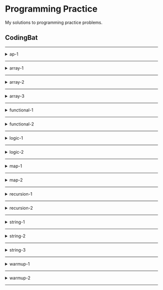 # Programming Practice

My solutions to programming practice problems.

## CodingBat

***
<details>
<summary>ap-1</summary>

#### java

- [scoresSpecial.md](/codingbat/java/md/ap-1/scoresSpecial.md)
- [sumHeights2.md](/codingbat/java/md/ap-1/sumHeights2.md)
- [userCompare.md](/codingbat/java/md/ap-1/userCompare.md)
- [copyEvens.md](/codingbat/java/md/ap-1/copyEvens.md)
- [copyEndy.md](/codingbat/java/md/ap-1/copyEndy.md)
- [scores100.md](/codingbat/java/md/ap-1/scores100.md)
- [scoresAverage.md](/codingbat/java/md/ap-1/scoresAverage.md)
- [sumHeights.md](/codingbat/java/md/ap-1/sumHeights.md)
- [wordsFront.md](/codingbat/java/md/ap-1/wordsFront.md)
- [scoresClump.md](/codingbat/java/md/ap-1/scoresClump.md)
- [mergeTwo.md](/codingbat/java/md/ap-1/mergeTwo.md)
- [wordsCount.md](/codingbat/java/md/ap-1/wordsCount.md)
- [scoreUp.md](/codingbat/java/md/ap-1/scoreUp.md)
- [matchUp.md](/codingbat/java/md/ap-1/matchUp.md)
- [scoresIncreasing.md](/codingbat/java/md/ap-1/scoresIncreasing.md)
- [hasOne.md](/codingbat/java/md/ap-1/hasOne.md)
- [commonTwo.md](/codingbat/java/md/ap-1/commonTwo.md)
- [dividesSelf.md](/codingbat/java/md/ap-1/dividesSelf.md)
- [bigHeights.md](/codingbat/java/md/ap-1/bigHeights.md)
- [wordsWithout.md](/codingbat/java/md/ap-1/wordsWithout.md)
- [wordsWithoutList.md](/codingbat/java/md/ap-1/wordsWithoutList.md)
</details>

***
<details>
<summary>array-1</summary>

#### java

- [frontPiece.md](/codingbat/java/md/array-1/frontPiece.md)
- [firstLast6.md](/codingbat/java/md/array-1/firstLast6.md)
- [midThree.md](/codingbat/java/md/array-1/midThree.md)
- [front11.md](/codingbat/java/md/array-1/front11.md)
- [makePi.md](/codingbat/java/md/array-1/makePi.md)
- [middleWay.md](/codingbat/java/md/array-1/middleWay.md)
- [makeLast.md](/codingbat/java/md/array-1/makeLast.md)
- [biggerTwo.md](/codingbat/java/md/array-1/biggerTwo.md)
- [reverse3.md](/codingbat/java/md/array-1/reverse3.md)
- [sameFirstLast.md](/codingbat/java/md/array-1/sameFirstLast.md)
- [sum3.md](/codingbat/java/md/array-1/sum3.md)
- [no23.md](/codingbat/java/md/array-1/no23.md)
- [plusTwo.md](/codingbat/java/md/array-1/plusTwo.md)
- [sum2.md](/codingbat/java/md/array-1/sum2.md)
- [has23.md](/codingbat/java/md/array-1/has23.md)
- [unlucky1.md](/codingbat/java/md/array-1/unlucky1.md)
- [makeMiddle.md](/codingbat/java/md/array-1/makeMiddle.md)
- [make2.md](/codingbat/java/md/array-1/make2.md)
- [maxTriple.md](/codingbat/java/md/array-1/maxTriple.md)
- [maxEnd3.md](/codingbat/java/md/array-1/maxEnd3.md)
- [makeEnds.md](/codingbat/java/md/array-1/makeEnds.md)
- [start1.md](/codingbat/java/md/array-1/start1.md)
- [commonEnd.md](/codingbat/java/md/array-1/commonEnd.md)
- [swapEnds.md](/codingbat/java/md/array-1/swapEnds.md)
- [rotateLeft3.md](/codingbat/java/md/array-1/rotateLeft3.md)
- [double23.md](/codingbat/java/md/array-1/double23.md)
- [fix23.md](/codingbat/java/md/array-1/fix23.md)
</details>

***
<details>
<summary>array-2</summary>

#### java

- [either24.md](/codingbat/java/md/array-2/either24.md)
- [lucky13.md](/codingbat/java/md/array-2/lucky13.md)
- [sum13.md](/codingbat/java/md/array-2/sum13.md)
- [shiftLeft.md](/codingbat/java/md/array-2/shiftLeft.md)
- [sum67.md](/codingbat/java/md/array-2/sum67.md)
- [isEverywhere.md](/codingbat/java/md/array-2/isEverywhere.md)
- [evenOdd.md](/codingbat/java/md/array-2/evenOdd.md)
- [sameEnds.md](/codingbat/java/md/array-2/sameEnds.md)
- [fizzArray2.md](/codingbat/java/md/array-2/fizzArray2.md)
- [has77.md](/codingbat/java/md/array-2/has77.md)
- [has12.md](/codingbat/java/md/array-2/has12.md)
- [countEvens.md](/codingbat/java/md/array-2/countEvens.md)
- [pre4.md](/codingbat/java/md/array-2/pre4.md)
- [only14.md](/codingbat/java/md/array-2/only14.md)
- [has22.md](/codingbat/java/md/array-2/has22.md)
- [post4.md](/codingbat/java/md/array-2/post4.md)
- [centeredAverage.md](/codingbat/java/md/array-2/centeredAverage.md)
- [fizzArray.md](/codingbat/java/md/array-2/fizzArray.md)
- [tripleUp.md](/codingbat/java/md/array-2/tripleUp.md)
- [modThree.md](/codingbat/java/md/array-2/modThree.md)
- [fizzArray3.md](/codingbat/java/md/array-2/fizzArray3.md)
- [sum28.md](/codingbat/java/md/array-2/sum28.md)
- [more14.md](/codingbat/java/md/array-2/more14.md)
- [matchUp.md](/codingbat/java/md/array-2/matchUp.md)
- [bigDiff.md](/codingbat/java/md/array-2/bigDiff.md)
- [twoTwo.md](/codingbat/java/md/array-2/twoTwo.md)
- [notAlone.md](/codingbat/java/md/array-2/notAlone.md)
- [zeroMax.md](/codingbat/java/md/array-2/zeroMax.md)
- [haveThree.md](/codingbat/java/md/array-2/haveThree.md)
- [no14.md](/codingbat/java/md/array-2/no14.md)
- [zeroFront.md](/codingbat/java/md/array-2/zeroFront.md)
- [tenRun.md](/codingbat/java/md/array-2/tenRun.md)
- [fizzBuzz.md](/codingbat/java/md/array-2/fizzBuzz.md)
- [withoutTen.md](/codingbat/java/md/array-2/withoutTen.md)
</details>

***
<details>
<summary>array-3</summary>

#### java

- [fix45.md](/codingbat/java/md/array-3/fix45.md)
- [maxSpan.md](/codingbat/java/md/array-3/maxSpan.md)
- [fix34.md](/codingbat/java/md/array-3/fix34.md)
- [squareUp.md](/codingbat/java/md/array-3/squareUp.md)
- [countClumps.md](/codingbat/java/md/array-3/countClumps.md)
- [maxMirror.md](/codingbat/java/md/array-3/maxMirror.md)
- [canBalance.md](/codingbat/java/md/array-3/canBalance.md)
- [seriesUp.md](/codingbat/java/md/array-3/seriesUp.md)
- [linearIn.md](/codingbat/java/md/array-3/linearIn.md)
</details>

***
<details>
<summary>functional-1</summary>

#### java

- [copies3.md](/codingbat/java/md/functional-1/copies3.md)
- [lower.md](/codingbat/java/md/functional-1/lower.md)
- [square.md](/codingbat/java/md/functional-1/square.md)
- [addStar.md](/codingbat/java/md/functional-1/addStar.md)
- [moreY.md](/codingbat/java/md/functional-1/moreY.md)
- [noX.md](/codingbat/java/md/functional-1/noX.md)
- [rightDigit.md](/codingbat/java/md/functional-1/rightDigit.md)
- [doubling.md](/codingbat/java/md/functional-1/doubling.md)
- [math1.md](/codingbat/java/md/functional-1/math1.md)
</details>

***
<details>
<summary>functional-2</summary>

#### java

- [noZ.md](/codingbat/java/md/functional-2/noZ.md)
- [square56.md](/codingbat/java/md/functional-2/square56.md)
- [no34.md](/codingbat/java/md/functional-2/no34.md)
- [noTeen.md](/codingbat/java/md/functional-2/noTeen.md)
- [noYY.md](/codingbat/java/md/functional-2/noYY.md)
- [noNeg.md](/codingbat/java/md/functional-2/noNeg.md)
- [two2.md](/codingbat/java/md/functional-2/two2.md)
- [noLong.md](/codingbat/java/md/functional-2/noLong.md)
- [no9.md](/codingbat/java/md/functional-2/no9.md)
</details>

***
<details>
<summary>logic-1</summary>

#### java

- [old35.md](/codingbat/java/md/logic-1/old35.md)
- [nearTen.md](/codingbat/java/md/logic-1/nearTen.md)
- [sortaSum.md](/codingbat/java/md/logic-1/sortaSum.md)
- [blueTicket.md](/codingbat/java/md/logic-1/blueTicket.md)
- [teaParty.md](/codingbat/java/md/logic-1/teaParty.md)
- [answerCell.md](/codingbat/java/md/logic-1/answerCell.md)
- [teenSum.md](/codingbat/java/md/logic-1/teenSum.md)
- [lastDigit.md](/codingbat/java/md/logic-1/lastDigit.md)
- [squirrelPlay.md](/codingbat/java/md/logic-1/squirrelPlay.md)
- [love6.md](/codingbat/java/md/logic-1/love6.md)
- [in1To10.md](/codingbat/java/md/logic-1/in1To10.md)
- [withoutDoubles.md](/codingbat/java/md/logic-1/withoutDoubles.md)
- [more20.md](/codingbat/java/md/logic-1/more20.md)
- [fizzString2.md](/codingbat/java/md/logic-1/fizzString2.md)
- [inOrder.md](/codingbat/java/md/logic-1/inOrder.md)
- [dateFashion.md](/codingbat/java/md/logic-1/dateFashion.md)
- [cigarParty.md](/codingbat/java/md/logic-1/cigarParty.md)
- [maxMod5.md](/codingbat/java/md/logic-1/maxMod5.md)
- [caughtSpeeding.md](/codingbat/java/md/logic-1/caughtSpeeding.md)
- [less20.md](/codingbat/java/md/logic-1/less20.md)
- [specialEleven.md](/codingbat/java/md/logic-1/specialEleven.md)
- [redTicket.md](/codingbat/java/md/logic-1/redTicket.md)
- [fizzString.md](/codingbat/java/md/logic-1/fizzString.md)
- [twoAsOne.md](/codingbat/java/md/logic-1/twoAsOne.md)
- [shareDigit.md](/codingbat/java/md/logic-1/shareDigit.md)
- [greenTicket.md](/codingbat/java/md/logic-1/greenTicket.md)
- [sumLimit.md](/codingbat/java/md/logic-1/sumLimit.md)
- [alarmClock.md](/codingbat/java/md/logic-1/alarmClock.md)
- [inOrderEqual.md](/codingbat/java/md/logic-1/inOrderEqual.md)
- [lessBy10.md](/codingbat/java/md/logic-1/lessBy10.md)

#### python

- [old35.md](/codingbat/python/md/logic-1/old35.md)
- [nearTen.md](/codingbat/python/md/logic-1/nearTen.md)
- [sortaSum.md](/codingbat/python/md/logic-1/sortaSum.md)
- [blueTicket.md](/codingbat/python/md/logic-1/blueTicket.md)
- [teaParty.md](/codingbat/python/md/logic-1/teaParty.md)
- [answerCell.md](/codingbat/python/md/logic-1/answerCell.md)
- [teenSum.md](/codingbat/python/md/logic-1/teenSum.md)
- [lastDigit.md](/codingbat/python/md/logic-1/lastDigit.md)
- [squirrelPlay.md](/codingbat/python/md/logic-1/squirrelPlay.md)
- [love6.md](/codingbat/python/md/logic-1/love6.md)
- [in1To10.md](/codingbat/python/md/logic-1/in1To10.md)
- [withoutDoubles.md](/codingbat/python/md/logic-1/withoutDoubles.md)
- [more20.md](/codingbat/python/md/logic-1/more20.md)
- [fizzString2.md](/codingbat/python/md/logic-1/fizzString2.md)
- [inOrder.md](/codingbat/python/md/logic-1/inOrder.md)
- [dateFashion.md](/codingbat/python/md/logic-1/dateFashion.md)
- [cigarParty.md](/codingbat/python/md/logic-1/cigarParty.md)
- [maxMod5.md](/codingbat/python/md/logic-1/maxMod5.md)
- [caughtSpeeding.md](/codingbat/python/md/logic-1/caughtSpeeding.md)
- [less20.md](/codingbat/python/md/logic-1/less20.md)
- [specialEleven.md](/codingbat/python/md/logic-1/specialEleven.md)
- [redTicket.md](/codingbat/python/md/logic-1/redTicket.md)
- [fizzString.md](/codingbat/python/md/logic-1/fizzString.md)
- [twoAsOne.md](/codingbat/python/md/logic-1/twoAsOne.md)
- [shareDigit.md](/codingbat/python/md/logic-1/shareDigit.md)
- [greenTicket.md](/codingbat/python/md/logic-1/greenTicket.md)
- [sumLimit.md](/codingbat/python/md/logic-1/sumLimit.md)
- [alarmClock.md](/codingbat/python/md/logic-1/alarmClock.md)
- [inOrderEqual.md](/codingbat/python/md/logic-1/inOrderEqual.md)
- [lessBy10.md](/codingbat/python/md/logic-1/lessBy10.md)
</details>

***
<details>
<summary>logic-2</summary>

#### java

- [blackjack.md](/codingbat/java/md/logic-2/blackjack.md)
- [loneSum.md](/codingbat/java/md/logic-2/loneSum.md)
- [noTeenSum.md](/codingbat/java/md/logic-2/noTeenSum.md)
- [evenlySpaced.md](/codingbat/java/md/logic-2/evenlySpaced.md)
- [closeFar.md](/codingbat/java/md/logic-2/closeFar.md)
- [roundSum.md](/codingbat/java/md/logic-2/roundSum.md)
- [makeChocolate.md](/codingbat/java/md/logic-2/makeChocolate.md)
- [luckySum.md](/codingbat/java/md/logic-2/luckySum.md)
- [makeBricks.md](/codingbat/java/md/logic-2/makeBricks.md)

#### python

- [blackjack.md](/codingbat/python/md/logic-2/blackjack.md)
- [loneSum.md](/codingbat/python/md/logic-2/loneSum.md)
- [noTeenSum.md](/codingbat/python/md/logic-2/noTeenSum.md)
- [evenlySpaced.md](/codingbat/python/md/logic-2/evenlySpaced.md)
- [closeFar.md](/codingbat/python/md/logic-2/closeFar.md)
- [roundSum.md](/codingbat/python/md/logic-2/roundSum.md)
- [makeChocolate.md](/codingbat/python/md/logic-2/makeChocolate.md)
- [luckySum.md](/codingbat/python/md/logic-2/luckySum.md)
- [makeBricks.md](/codingbat/python/md/logic-2/makeBricks.md)
</details>

***
<details>
<summary>map-1</summary>

#### java

- [mapShare.md](/codingbat/java/md/map-1/mapShare.md)
- [mapAB3.md](/codingbat/java/md/map-1/mapAB3.md)
- [mapBully.md](/codingbat/java/md/map-1/mapBully.md)
- [mapAB2.md](/codingbat/java/md/map-1/mapAB2.md)
- [topping1.md](/codingbat/java/md/map-1/topping1.md)
- [mapAB.md](/codingbat/java/md/map-1/mapAB.md)
- [topping2.md](/codingbat/java/md/map-1/topping2.md)
- [topping3.md](/codingbat/java/md/map-1/topping3.md)
- [mapAB4.md](/codingbat/java/md/map-1/mapAB4.md)
</details>

***
<details>
<summary>map-2</summary>

#### java

- [firstChar.md](/codingbat/java/md/map-2/firstChar.md)
- [allSwap.md](/codingbat/java/md/map-2/allSwap.md)
- [firstSwap.md](/codingbat/java/md/map-2/firstSwap.md)
- [wordAppend.md](/codingbat/java/md/map-2/wordAppend.md)
- [wordLen.md](/codingbat/java/md/map-2/wordLen.md)
- [word0.md](/codingbat/java/md/map-2/word0.md)
- [wordMultiple.md](/codingbat/java/md/map-2/wordMultiple.md)
- [wordCount.md](/codingbat/java/md/map-2/wordCount.md)
- [pairs.md](/codingbat/java/md/map-2/pairs.md)
</details>

***
<details>
<summary>recursion-1</summary>

#### java

- [array11.md](/codingbat/java/md/recursion-1/array11.md)
- [triangle.md](/codingbat/java/md/recursion-1/triangle.md)
- [factorial.md](/codingbat/java/md/recursion-1/factorial.md)
- [countHi2.md](/codingbat/java/md/recursion-1/countHi2.md)
- [count7.md](/codingbat/java/md/recursion-1/count7.md)
- [countX.md](/codingbat/java/md/recursion-1/countX.md)
- [strCount.md](/codingbat/java/md/recursion-1/strCount.md)
- [allStar.md](/codingbat/java/md/recursion-1/allStar.md)
- [parenBit.md](/codingbat/java/md/recursion-1/parenBit.md)
- [count8.md](/codingbat/java/md/recursion-1/count8.md)
- [fibonacci.md](/codingbat/java/md/recursion-1/fibonacci.md)
- [stringClean.md](/codingbat/java/md/recursion-1/stringClean.md)
- [countHi.md](/codingbat/java/md/recursion-1/countHi.md)
- [nestParen.md](/codingbat/java/md/recursion-1/nestParen.md)
- [strDist.md](/codingbat/java/md/recursion-1/strDist.md)
- [countAbc.md](/codingbat/java/md/recursion-1/countAbc.md)
- [bunnyEars.md](/codingbat/java/md/recursion-1/bunnyEars.md)
- [strCopies.md](/codingbat/java/md/recursion-1/strCopies.md)
- [powerN.md](/codingbat/java/md/recursion-1/powerN.md)
- [noX.md](/codingbat/java/md/recursion-1/noX.md)
- [changeXY.md](/codingbat/java/md/recursion-1/changeXY.md)
- [array220.md](/codingbat/java/md/recursion-1/array220.md)
- [pairStar.md](/codingbat/java/md/recursion-1/pairStar.md)
- [bunnyEars2.md](/codingbat/java/md/recursion-1/bunnyEars2.md)
- [count11.md](/codingbat/java/md/recursion-1/count11.md)
- [array6.md](/codingbat/java/md/recursion-1/array6.md)
- [countPairs.md](/codingbat/java/md/recursion-1/countPairs.md)
- [sumDigits.md](/codingbat/java/md/recursion-1/sumDigits.md)
- [endX.md](/codingbat/java/md/recursion-1/endX.md)
- [changePi.md](/codingbat/java/md/recursion-1/changePi.md)
</details>

***
<details>
<summary>recursion-2</summary>

#### java

- [groupSumClump.md](/codingbat/java/md/recursion-2/groupSumClump.md)
- [groupNoAdj.md](/codingbat/java/md/recursion-2/groupNoAdj.md)
- [splitOdd10.md](/codingbat/java/md/recursion-2/splitOdd10.md)
- [groupSum5.md](/codingbat/java/md/recursion-2/groupSum5.md)
- [split53.md](/codingbat/java/md/recursion-2/split53.md)
- [groupSum6.md](/codingbat/java/md/recursion-2/groupSum6.md)
- [splitArray.md](/codingbat/java/md/recursion-2/splitArray.md)
- [groupSum.md](/codingbat/java/md/recursion-2/groupSum.md)
</details>

***
<details>
<summary>string-1</summary>

#### java

- [nTwice.md](/codingbat/java/md/string-1/nTwice.md)
- [withoutX.md](/codingbat/java/md/string-1/withoutX.md)
- [deFront.md](/codingbat/java/md/string-1/deFront.md)
- [twoChar.md](/codingbat/java/md/string-1/twoChar.md)
- [extraEnd.md](/codingbat/java/md/string-1/extraEnd.md)
- [lastTwo.md](/codingbat/java/md/string-1/lastTwo.md)
- [frontAgain.md](/codingbat/java/md/string-1/frontAgain.md)
- [left2.md](/codingbat/java/md/string-1/left2.md)
- [without2.md](/codingbat/java/md/string-1/without2.md)
- [makeOutWord.md](/codingbat/java/md/string-1/makeOutWord.md)
- [middleThree.md](/codingbat/java/md/string-1/middleThree.md)
- [minCat.md](/codingbat/java/md/string-1/minCat.md)
- [firstHalf.md](/codingbat/java/md/string-1/firstHalf.md)
- [hasBad.md](/codingbat/java/md/string-1/hasBad.md)
- [right2.md](/codingbat/java/md/string-1/right2.md)
- [atFirst.md](/codingbat/java/md/string-1/atFirst.md)
- [extraFront.md](/codingbat/java/md/string-1/extraFront.md)
- [seeColor.md](/codingbat/java/md/string-1/seeColor.md)
- [comboString.md](/codingbat/java/md/string-1/comboString.md)
- [withoutX2.md](/codingbat/java/md/string-1/withoutX2.md)
- [makeTags.md](/codingbat/java/md/string-1/makeTags.md)
- [middleTwo.md](/codingbat/java/md/string-1/middleTwo.md)
- [conCat.md](/codingbat/java/md/string-1/conCat.md)
- [theEnd.md](/codingbat/java/md/string-1/theEnd.md)
- [lastChars.md](/codingbat/java/md/string-1/lastChars.md)
- [endsLy.md](/codingbat/java/md/string-1/endsLy.md)
- [nonStart.md](/codingbat/java/md/string-1/nonStart.md)
- [withouEnd2.md](/codingbat/java/md/string-1/withouEnd2.md)
- [makeAbba.md](/codingbat/java/md/string-1/makeAbba.md)
- [helloName.md](/codingbat/java/md/string-1/helloName.md)
- [withoutEnd.md](/codingbat/java/md/string-1/withoutEnd.md)
- [firstTwo.md](/codingbat/java/md/string-1/firstTwo.md)
- [startword.md](/codingbat/java/md/string-1/startword.md)

#### python

- [nTwice.md](/codingbat/python/md/string-1/nTwice.md)
- [withoutX.md](/codingbat/python/md/string-1/withoutX.md)
- [deFront.md](/codingbat/python/md/string-1/deFront.md)
- [twoChar.md](/codingbat/python/md/string-1/twoChar.md)
- [extraEnd.md](/codingbat/python/md/string-1/extraEnd.md)
- [lastTwo.md](/codingbat/python/md/string-1/lastTwo.md)
- [frontAgain.md](/codingbat/python/md/string-1/frontAgain.md)
- [left2.md](/codingbat/python/md/string-1/left2.md)
- [without2.md](/codingbat/python/md/string-1/without2.md)
- [makeOutWord.md](/codingbat/python/md/string-1/makeOutWord.md)
- [middleThree.md](/codingbat/python/md/string-1/middleThree.md)
- [minCat.md](/codingbat/python/md/string-1/minCat.md)
- [firstHalf.md](/codingbat/python/md/string-1/firstHalf.md)
- [hasBad.md](/codingbat/python/md/string-1/hasBad.md)
- [right2.md](/codingbat/python/md/string-1/right2.md)
- [atFirst.md](/codingbat/python/md/string-1/atFirst.md)
- [extraFront.md](/codingbat/python/md/string-1/extraFront.md)
- [seeColor.md](/codingbat/python/md/string-1/seeColor.md)
- [comboString.md](/codingbat/python/md/string-1/comboString.md)
- [withoutX2.md](/codingbat/python/md/string-1/withoutX2.md)
- [makeTags.md](/codingbat/python/md/string-1/makeTags.md)
- [middleTwo.md](/codingbat/python/md/string-1/middleTwo.md)
- [conCat.md](/codingbat/python/md/string-1/conCat.md)
- [theEnd.md](/codingbat/python/md/string-1/theEnd.md)
- [lastChars.md](/codingbat/python/md/string-1/lastChars.md)
- [endsLy.md](/codingbat/python/md/string-1/endsLy.md)
- [nonStart.md](/codingbat/python/md/string-1/nonStart.md)
- [withouEnd2.md](/codingbat/python/md/string-1/withouEnd2.md)
- [makeAbba.md](/codingbat/python/md/string-1/makeAbba.md)
- [helloName.md](/codingbat/python/md/string-1/helloName.md)
- [withoutEnd.md](/codingbat/python/md/string-1/withoutEnd.md)
- [firstTwo.md](/codingbat/python/md/string-1/firstTwo.md)
- [startword.md](/codingbat/python/md/string-1/startword.md)
</details>

***
<details>
<summary>string-2</summary>

#### java

- [sameStarChar.md](/codingbat/java/md/string-2/sameStarChar.md)
- [catDog.md](/codingbat/java/md/string-2/catDog.md)
- [doubleChar.md](/codingbat/java/md/string-2/doubleChar.md)
- [prefixAgain.md](/codingbat/java/md/string-2/prefixAgain.md)
- [repeatFront.md](/codingbat/java/md/string-2/repeatFront.md)
- [repeatEnd.md](/codingbat/java/md/string-2/repeatEnd.md)
- [repeatSeparator.md](/codingbat/java/md/string-2/repeatSeparator.md)
- [xyzMiddle.md](/codingbat/java/md/string-2/xyzMiddle.md)
- [zipZap.md](/codingbat/java/md/string-2/zipZap.md)
- [plusOut.md](/codingbat/java/md/string-2/plusOut.md)
- [oneTwo.md](/codingbat/java/md/string-2/oneTwo.md)
- [xyzThere.md](/codingbat/java/md/string-2/xyzThere.md)
- [countHi.md](/codingbat/java/md/string-2/countHi.md)
- [mixString.md](/codingbat/java/md/string-2/mixString.md)
- [countCode.md](/codingbat/java/md/string-2/countCode.md)
- [getSandwich.md](/codingbat/java/md/string-2/getSandwich.md)
- [starOut.md](/codingbat/java/md/string-2/starOut.md)
- [wordEnds.md](/codingbat/java/md/string-2/wordEnds.md)
- [bobThere.md](/codingbat/java/md/string-2/bobThere.md)
- [xyBalance.md](/codingbat/java/md/string-2/xyBalance.md)
- [endOther.md](/codingbat/java/md/string-2/endOther.md)

#### python

- [sameStarChar.md](/codingbat/python/md/string-2/sameStarChar.md)
- [catDog.md](/codingbat/python/md/string-2/catDog.md)
- [doubleChar.md](/codingbat/python/md/string-2/doubleChar.md)
- [prefixAgain.md](/codingbat/python/md/string-2/prefixAgain.md)
- [repeatFront.md](/codingbat/python/md/string-2/repeatFront.md)
- [repeatEnd.md](/codingbat/python/md/string-2/repeatEnd.md)
- [repeatSeparator.md](/codingbat/python/md/string-2/repeatSeparator.md)
- [xyzMiddle.md](/codingbat/python/md/string-2/xyzMiddle.md)
- [zipZap.md](/codingbat/python/md/string-2/zipZap.md)
- [plusOut.md](/codingbat/python/md/string-2/plusOut.md)
- [oneTwo.md](/codingbat/python/md/string-2/oneTwo.md)
- [xyzThere.md](/codingbat/python/md/string-2/xyzThere.md)
- [countHi.md](/codingbat/python/md/string-2/countHi.md)
- [mixString.md](/codingbat/python/md/string-2/mixString.md)
- [countCode.md](/codingbat/python/md/string-2/countCode.md)
- [getSandwich.md](/codingbat/python/md/string-2/getSandwich.md)
- [starOut.md](/codingbat/python/md/string-2/starOut.md)
- [wordEnds.md](/codingbat/python/md/string-2/wordEnds.md)
- [bobThere.md](/codingbat/python/md/string-2/bobThere.md)
- [xyBalance.md](/codingbat/python/md/string-2/xyBalance.md)
- [endOther.md](/codingbat/python/md/string-2/endOther.md)
</details>

***
<details>
<summary>string-3</summary>

#### java

- [countTriple.md](/codingbat/java/md/string-3/countTriple.md)
- [withoutString.md](/codingbat/java/md/string-3/withoutString.md)
- [countYZ.md](/codingbat/java/md/string-3/countYZ.md)
- [notReplace.md](/codingbat/java/md/string-3/notReplace.md)
- [sameEnds.md](/codingbat/java/md/string-3/sameEnds.md)
- [maxBlock.md](/codingbat/java/md/string-3/maxBlock.md)
- [sumNumbers.md](/codingbat/java/md/string-3/sumNumbers.md)
- [mirrorEnds.md](/codingbat/java/md/string-3/mirrorEnds.md)
- [gHappy.md](/codingbat/java/md/string-3/gHappy.md)
- [sumDigits.md](/codingbat/java/md/string-3/sumDigits.md)
- [equalIsNot.md](/codingbat/java/md/string-3/equalIsNot.md)
</details>

***
<details>
<summary>warmup-1</summary>

#### java

- [startOz.md](/codingbat/java/md/warmup-1/startOz.md)
- [delDel.md](/codingbat/java/md/warmup-1/delDel.md)
- [missingChar.md](/codingbat/java/md/warmup-1/missingChar.md)
- [makes10.md](/codingbat/java/md/warmup-1/makes10.md)
- [stringE.md](/codingbat/java/md/warmup-1/stringE.md)
- [endUp.md](/codingbat/java/md/warmup-1/endUp.md)
- [close10.md](/codingbat/java/md/warmup-1/close10.md)
- [diff21.md](/codingbat/java/md/warmup-1/diff21.md)
- [intMax.md](/codingbat/java/md/warmup-1/intMax.md)
- [or35.md](/codingbat/java/md/warmup-1/or35.md)
- [loneTeen.md](/codingbat/java/md/warmup-1/loneTeen.md)
- [lastDigit.md](/codingbat/java/md/warmup-1/lastDigit.md)
- [everyNth.md](/codingbat/java/md/warmup-1/everyNth.md)
- [startHi.md](/codingbat/java/md/warmup-1/startHi.md)
- [mixStart.md](/codingbat/java/md/warmup-1/mixStart.md)
- [hasTeen.md](/codingbat/java/md/warmup-1/hasTeen.md)
- [backAround.md](/codingbat/java/md/warmup-1/backAround.md)
- [front3.md](/codingbat/java/md/warmup-1/front3.md)
- [max1020.md](/codingbat/java/md/warmup-1/max1020.md)
- [sleepIn.md](/codingbat/java/md/warmup-1/sleepIn.md)
- [posNeg.md](/codingbat/java/md/warmup-1/posNeg.md)
- [in1020.md](/codingbat/java/md/warmup-1/in1020.md)
- [nearHundred.md](/codingbat/java/md/warmup-1/nearHundred.md)
- [parrotTrouble.md](/codingbat/java/md/warmup-1/parrotTrouble.md)
- [in3050.md](/codingbat/java/md/warmup-1/in3050.md)
- [frontBack.md](/codingbat/java/md/warmup-1/frontBack.md)
- [icyHot.md](/codingbat/java/md/warmup-1/icyHot.md)
- [notString.md](/codingbat/java/md/warmup-1/notString.md)
- [front22.md](/codingbat/java/md/warmup-1/front22.md)
- [monkeyTrouble.md](/codingbat/java/md/warmup-1/monkeyTrouble.md)
- [sumDouble.md](/codingbat/java/md/warmup-1/sumDouble.md)

#### python

- [startOz.md](/codingbat/python/md/warmup-1/startOz.md)
- [delDel.md](/codingbat/python/md/warmup-1/delDel.md)
- [missingChar.md](/codingbat/python/md/warmup-1/missingChar.md)
- [makes10.md](/codingbat/python/md/warmup-1/makes10.md)
- [stringE.md](/codingbat/python/md/warmup-1/stringE.md)
- [endUp.md](/codingbat/python/md/warmup-1/endUp.md)
- [close10.md](/codingbat/python/md/warmup-1/close10.md)
- [diff21.md](/codingbat/python/md/warmup-1/diff21.md)
- [intMax.md](/codingbat/python/md/warmup-1/intMax.md)
- [or35.md](/codingbat/python/md/warmup-1/or35.md)
- [loneTeen.md](/codingbat/python/md/warmup-1/loneTeen.md)
- [lastDigit.md](/codingbat/python/md/warmup-1/lastDigit.md)
- [everyNth.md](/codingbat/python/md/warmup-1/everyNth.md)
- [startHi.md](/codingbat/python/md/warmup-1/startHi.md)
- [mixStart.md](/codingbat/python/md/warmup-1/mixStart.md)
- [hasTeen.md](/codingbat/python/md/warmup-1/hasTeen.md)
- [backAround.md](/codingbat/python/md/warmup-1/backAround.md)
- [front3.md](/codingbat/python/md/warmup-1/front3.md)
- [max1020.md](/codingbat/python/md/warmup-1/max1020.md)
- [sleepIn.md](/codingbat/python/md/warmup-1/sleepIn.md)
- [posNeg.md](/codingbat/python/md/warmup-1/posNeg.md)
- [in1020.md](/codingbat/python/md/warmup-1/in1020.md)
- [nearHundred.md](/codingbat/python/md/warmup-1/nearHundred.md)
- [parrotTrouble.md](/codingbat/python/md/warmup-1/parrotTrouble.md)
- [in3050.md](/codingbat/python/md/warmup-1/in3050.md)
- [frontBack.md](/codingbat/python/md/warmup-1/frontBack.md)
- [icyHot.md](/codingbat/python/md/warmup-1/icyHot.md)
- [notString.md](/codingbat/python/md/warmup-1/notString.md)
- [front22.md](/codingbat/python/md/warmup-1/front22.md)
- [monkeyTrouble.md](/codingbat/python/md/warmup-1/monkeyTrouble.md)
- [sumDouble.md](/codingbat/python/md/warmup-1/sumDouble.md)
</details>

***
<details>
<summary>warmup-2</summary>

#### java

- [altPairs.md](/codingbat/java/md/warmup-2/altPairs.md)
- [last2.md](/codingbat/java/md/warmup-2/last2.md)
- [stringTimes.md](/codingbat/java/md/warmup-2/stringTimes.md)
- [stringYak.md](/codingbat/java/md/warmup-2/stringYak.md)
- [stringX.md](/codingbat/java/md/warmup-2/stringX.md)
- [stringSplosion.md](/codingbat/java/md/warmup-2/stringSplosion.md)
- [stringMatch.md](/codingbat/java/md/warmup-2/stringMatch.md)
- [frontTimes.md](/codingbat/java/md/warmup-2/frontTimes.md)
- [doubleX.md](/codingbat/java/md/warmup-2/doubleX.md)
- [arrayCount9.md](/codingbat/java/md/warmup-2/arrayCount9.md)
- [array123.md](/codingbat/java/md/warmup-2/array123.md)
- [countXX.md](/codingbat/java/md/warmup-2/countXX.md)
- [arrayFront9.md](/codingbat/java/md/warmup-2/arrayFront9.md)
- [has271.md](/codingbat/java/md/warmup-2/has271.md)
- [noTriples.md](/codingbat/java/md/warmup-2/noTriples.md)
- [stringBits.md](/codingbat/java/md/warmup-2/stringBits.md)
- [array667.md](/codingbat/java/md/warmup-2/array667.md)

#### python

- [altPairs.md](/codingbat/python/md/warmup-2/altPairs.md)
- [last2.md](/codingbat/python/md/warmup-2/last2.md)
- [stringTimes.md](/codingbat/python/md/warmup-2/stringTimes.md)
- [stringYak.md](/codingbat/python/md/warmup-2/stringYak.md)
- [stringX.md](/codingbat/python/md/warmup-2/stringX.md)
- [stringSplosion.md](/codingbat/python/md/warmup-2/stringSplosion.md)
- [stringMatch.md](/codingbat/python/md/warmup-2/stringMatch.md)
- [frontTimes.md](/codingbat/python/md/warmup-2/frontTimes.md)
- [doubleX.md](/codingbat/python/md/warmup-2/doubleX.md)
- [arrayCount9.md](/codingbat/python/md/warmup-2/arrayCount9.md)
- [array123.md](/codingbat/python/md/warmup-2/array123.md)
- [countXX.md](/codingbat/python/md/warmup-2/countXX.md)
- [arrayFront9.md](/codingbat/python/md/warmup-2/arrayFront9.md)
- [has271.md](/codingbat/python/md/warmup-2/has271.md)
- [noTriples.md](/codingbat/python/md/warmup-2/noTriples.md)
- [stringBits.md](/codingbat/python/md/warmup-2/stringBits.md)
- [array667.md](/codingbat/python/md/warmup-2/array667.md)
</details>

***
